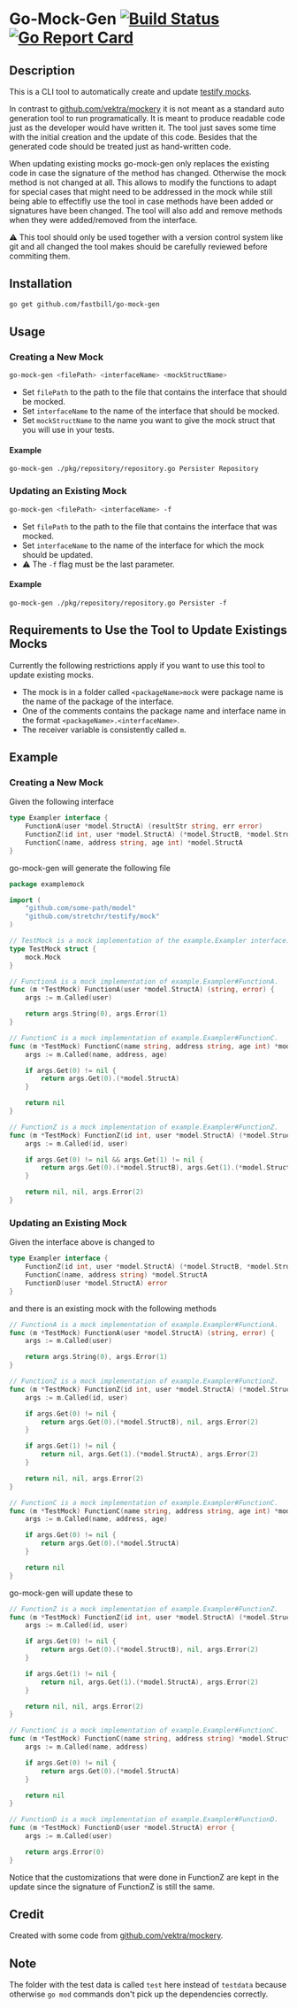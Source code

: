 # Go-Mock-Gen [![Build Status](https://travis-ci.com/fastbill/go-mock-gen.svg?branch=master)](https://travis-ci.com/fastbill/go-mock-gen) [![Go Report Card](https://goreportcard.com/badge/github.com/fastbill/go-mock-gen)](https://goreportcard.com/report/github.com/fastbill/go-mock-gen)

## Description
This is a CLI tool to automatically create and update [testify mocks](https://github.com/stretchr/testify#mock-package).

In contrast to [github.com/vektra/mockery](https://github.com/vektra/mockery) it is not meant as a standard auto generation tool to run programatically. It is meant to produce readable code just as the developer would have written it. The tool just saves some time with the initial creation and the update of this code. Besides that the generated code should be treated just as hand-written code.

When updating existing mocks go-mock-gen only replaces the existing code in case the signature of the method has changed. Otherwise the mock method is not changed at all. This allows to modify the functions to adapt for special cases that might need to be addressed in the mock while still being able to effectifly use the tool in case methods have been added or signatures have been changed. The tool will also add and remove methods when they were added/removed from the interface.

⚠️ This tool should only be used together with a version control system like git and all changed the tool makes should be carefully reviewed before commiting them.

## Installation
```bash
go get github.com/fastbill/go-mock-gen
```

## Usage
### Creating a New Mock
```bash
go-mock-gen <filePath> <interfaceName> <mockStructName>
```
* Set `filePath` to the path to the file that contains the interface that should be mocked.
* Set `interfaceName` to the name of the interface that should be mocked.
* Set `mockStructName` to the name you want to give the mock struct that you will use in your tests.

#### Example
```
go-mock-gen ./pkg/repository/repository.go Persister Repository
```

### Updating an Existing Mock
```bash
go-mock-gen <filePath> <interfaceName> -f
```
* Set `filePath` to the path to the file that contains the interface that was mocked.
* Set `interfaceName` to the name of the interface for which the mock should be updated.
* ⚠️ The `-f` flag must be the last parameter.

#### Example
```
go-mock-gen ./pkg/repository/repository.go Persister -f
```

## Requirements to Use the Tool to Update Existings Mocks
Currently the following restrictions apply if you want to use this tool to update existing mocks.

* The mock is in a folder called `<packageName>mock` were package name is the name of the package of the interface.
* One of the comments contains the package name and interface name in the format `<packageName>.<interfaceName>`.
* The receiver variable is consistently called `m`.

## Example
### Creating a New Mock
Given the following interface
```go
type Exampler interface {
	FunctionA(user *model.StructA) (resultStr string, err error)
	FunctionZ(id int, user *model.StructA) (*model.StructB, *model.StructA, error)
	FunctionC(name, address string, age int) *model.StructA
}
```
go-mock-gen will generate the following file
```go
package examplemock

import (
	"github.com/some-path/model"
	"github.com/stretchr/testify/mock"
)

// TestMock is a mock implementation of the example.Exampler interface.
type TestMock struct {
	mock.Mock
}

// FunctionA is a mock implementation of example.Exampler#FunctionA.
func (m *TestMock) FunctionA(user *model.StructA) (string, error) {
	args := m.Called(user)

	return args.String(0), args.Error(1)
}

// FunctionC is a mock implementation of example.Exampler#FunctionC.
func (m *TestMock) FunctionC(name string, address string, age int) *model.StructA {
	args := m.Called(name, address, age)

	if args.Get(0) != nil {
		return args.Get(0).(*model.StructA)
	}

	return nil
}

// FunctionZ is a mock implementation of example.Exampler#FunctionZ.
func (m *TestMock) FunctionZ(id int, user *model.StructA) (*model.StructB, *model.StructA, error) {
	args := m.Called(id, user)

	if args.Get(0) != nil && args.Get(1) != nil {
		return args.Get(0).(*model.StructB), args.Get(1).(*model.StructA), args.Error(2)
	}

	return nil, nil, args.Error(2)
}

```

### Updating an Existing Mock
Given the interface above is changed to
```go
type Exampler interface {
	FunctionZ(id int, user *model.StructA) (*model.StructB, *model.StructA, error)
	FunctionC(name, address string) *model.StructA
	FunctionD(user *model.StructA) error
}
```
and there is an existing mock with the following methods
```go
// FunctionA is a mock implementation of example.Exampler#FunctionA.
func (m *TestMock) FunctionA(user *model.StructA) (string, error) {
	args := m.Called(user)

	return args.String(0), args.Error(1)
}

// FunctionZ is a mock implementation of example.Exampler#FunctionZ.
func (m *TestMock) FunctionZ(id int, user *model.StructA) (*model.StructB, *model.StructA, error) {
	args := m.Called(id, user)

	if args.Get(0) != nil {
		return args.Get(0).(*model.StructB), nil, args.Error(2)
	}

	if args.Get(1) != nil {
		return nil, args.Get(1).(*model.StructA), args.Error(2)
	}

	return nil, nil, args.Error(2)
}

// FunctionC is a mock implementation of example.Exampler#FunctionC.
func (m *TestMock) FunctionC(name string, address string, age int) *model.StructA {
	args := m.Called(name, address, age)

	if args.Get(0) != nil {
		return args.Get(0).(*model.StructA)
	}

	return nil
}
```
go-mock-gen will update these to
```go
// FunctionZ is a mock implementation of example.Exampler#FunctionZ.
func (m *TestMock) FunctionZ(id int, user *model.StructA) (*model.StructB, *model.StructA, error) {
	args := m.Called(id, user)

	if args.Get(0) != nil {
		return args.Get(0).(*model.StructB), nil, args.Error(2)
	}

	if args.Get(1) != nil {
		return nil, args.Get(1).(*model.StructA), args.Error(2)
	}

	return nil, nil, args.Error(2)
}

// FunctionC is a mock implementation of example.Exampler#FunctionC.
func (m *TestMock) FunctionC(name string, address string) *model.StructA {
	args := m.Called(name, address)

	if args.Get(0) != nil {
		return args.Get(0).(*model.StructA)
	}

	return nil
}

// FunctionD is a mock implementation of example.Exampler#FunctionD.
func (m *TestMock) FunctionD(user *model.StructA) error {
	args := m.Called(user)

	return args.Error(0)
}
```
Notice that the customizations that were done in FunctionZ are kept in the update since the signature of FunctionZ is still the same.

## Credit
Created with some code from [github.com/vektra/mockery](https://github.com/vektra/mockery).

## Note
The folder with the test data is called `test` here instead of `testdata` because otherwise `go mod` commands don't pick up the dependencies correctly.